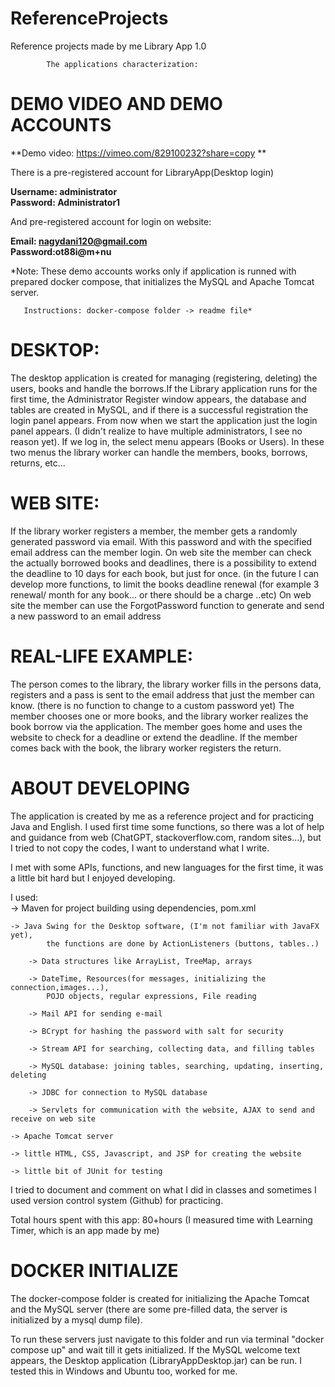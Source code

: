 # ReferenceProjects
Reference projects made by me
			        			 Library App 1.0
 
 			The applications characterization:
 # DEMO VIDEO AND DEMO ACCOUNTS
 
**Demo video: https://vimeo.com/829100232?share=copy **

There is a pre-registered account for LibraryApp(Desktop login)

**Username: administrator <br>
Password: Administrator1**

And pre-registered account for login on website:

**Email: nagydani120@gmail.com <br>
Password:ot88i@m+nu** 

*Note: These demo accounts works only if application is runned with prepared docker compose, 
       that initializes the MySQL and Apache Tomcat server. 
       
       Instructions: docker-compose folder -> readme file* 
		
 # DESKTOP:
 The desktop application is created for managing (registering, deleting) the users, books
 and handle the borrows.If the Library application runs for the first time, the Administrator Register window
 appears, the database and tables are created in MySQL, and if there is a successful registration
 the login panel appears. From now when we start the application just the login panel appears.
 (I didn't realize to have multiple administrators, I see no reason yet).
 If we log in, the select menu appears (Books or Users).
 In these two menus the library worker can handle the members, books, borrows, returns, etc... 	 
 
 # WEB SITE:
 If the library worker registers a member, the member gets a randomly generated password 
 via email. With this password and with the specified email address can the member login.
 On web site the member can check the actually borrowed books and deadlines, there is a possibility to
 extend the deadline to 10 days for each book, but just for once. (in the future I can develop more functions, to 
 limit the books deadline renewal (for example 3 renewal/ month for any book... or there should be a charge ..etc)
 On web site the member can use the ForgotPassword function to generate and send a new password to an  email address
 
 # REAL-LIFE EXAMPLE:
 The person comes to the library, the library worker fills in the persons data,
 registers and a pass is sent to the email address that just the member can know. 
 (there is no function to change to a custom password yet)
 The member chooses one or more books, and the library worker realizes the book borrow via the application.
 The member goes home and uses the website to check for a deadline or extend the deadline. 
 If the member comes back with the book, the library worker registers the return. 
 
 # ABOUT DEVELOPING
 The application is created by me as a reference project and for
 practicing Java and English. I used first time some functions, so
 there was a lot of help and guidance from web (ChatGPT,
 stackoverflow.com, random sites...), but I tried to not copy the
 codes, I want to understand what I write.
 
 I met with some APIs, functions, and new languages for the first time, it
 was a little bit hard but I enjoyed developing.
  
 I used: 	
 	-> Maven for project building using dependencies, pom.xml
          
	-> Java Swing for the Desktop software, (I'm not familiar with JavaFX yet), 
     		the functions are done by ActionListeners (buttons, tables..) 
          
       	-> Data structures like ArrayList, TreeMap, arrays
          
       	-> DateTime, Resources(for messages, initializing the connection,images...),
       		POJO objects, regular expressions, File reading
          
        -> Mail API for sending e-mail
          
        -> BCrypt for hashing the password with salt for security
          
        -> Stream API for searching, collecting data, and filling tables 
          
        -> MySQL database: joining tables, searching, updating, inserting, deleting 
          
        -> JDBC for connection to MySQL database
          			
        -> Servlets for communication with the website, AJAX to send and receive on web site 	
	 
 	-> Apache Tomcat server
 	
	-> little HTML, CSS, Javascript, and JSP for creating the website
 
 	-> little bit of JUnit for testing 
 
I tried to document and comment on what I did in classes and sometimes I used 
version control system (Github) for practicing.
 					
Total hours spent with this app: 80+hours 
(I measured time with Learning Timer, which is an app made by me) 


# DOCKER INITIALIZE
The docker-compose folder is created for initializing the Apache Tomcat and the MySQL server (there are some pre-filled data, the server is initialized by a mysql dump file).

To run these servers just navigate to this folder and run via terminal "docker compose up" and wait till it gets initialized.
If the MySQL welcome text appears, the Desktop application (LibraryAppDesktop.jar) can be run.
I tested this in Windows and Ubuntu too, worked for me.

